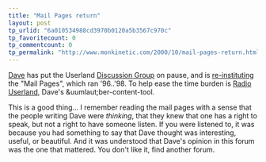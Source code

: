 ```yaml
---
title: "Mail Pages return"
layout: post
tp_urlid: "6a010534988cd3970b0120a5b3567c970c"
tp_favoritecount: 0
tp_commentcount: 0
tp_permalink: "http://www.monkinetic.com/2000/10/mail-pages-return.html"
---
```

<a href="http://www.scripting.com/">Dave</a> has put the Userland <a href="http://discuss.userland.com">Discussion Group</a> on pause, and is <a href="http://scriptingnews.userland.com/backissues/2000/10/03#mailPages">re-instituting</a> the &quot;Mail Pages&quot;, which ran &#39;96..&#39;98. To help ease the time burden is <a href="http://radio.userland.com/">Radio Userland</a>, Dave&#39;s &uumlaut;ber-content-tool.

This is a good thing... I remember reading the mail pages with a sense that the people writing Dave were <i>thinking</i>, that they knew that one has a right to speak, but not a right to have someone listen. If you were listened to, it was because you had something to say that Dave thought was interesting, useful, or beautiful. And it was understood that Dave&#39;s opinion in this forum was the one that mattered. You don&#39;t like it, find another forum.
